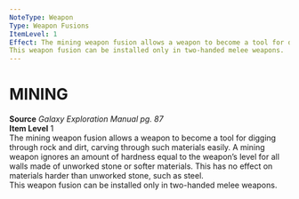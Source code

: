 ```yaml
---
NoteType: Weapon
Type: Weapon Fusions
ItemLevel: 1
Effect: The mining weapon fusion allows a weapon to become a tool for digging through rock and dirt, carving through such materials easily. A mining weapon ignores an amount of hardness equal to the weapon’s level for all walls made of unworked stone or softer materials. This has no effect on materials harder than unworked stone, such as steel.  
This weapon fusion can be installed only in two-handed melee weapons.
---
```

# MINING
**Source** _Galaxy Exploration Manual pg. 87_  
**Item Level** 1  
The mining weapon fusion allows a weapon to become a tool for digging through rock and dirt, carving through such materials easily. A mining weapon ignores an amount of hardness equal to the weapon’s level for all walls made of unworked stone or softer materials. This has no effect on materials harder than unworked stone, such as steel.  
This weapon fusion can be installed only in two-handed melee weapons.